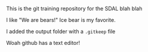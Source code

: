 This is the git training repository for the SDAL blah blah


I like "We are bears!"
Ice bear is my favorite. 

I added the output folder with a `.gitkeep` file

Woah github has a text editor!

